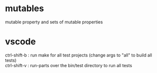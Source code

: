 # mutables
mutable property and sets of mutable properties

# vscode
ctrl-shift-b : run make for all test projects (change args to "all" to build all tests)  
ctrl-shift-v : run-parts over the bin/test directory to run all tests
